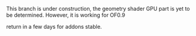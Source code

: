 This branch is under construction, the geometry shader GPU part is yet to be determined. However, it is working for OF0.9

return in a few days for addons stable.

